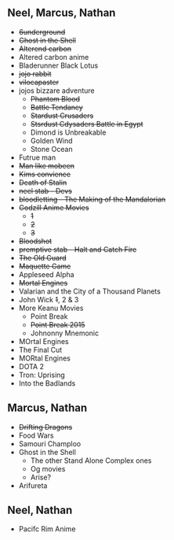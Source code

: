 Neel, Marcus, Nathan
---------------------

* ~~6underground~~
* ~~Ghost in the Shell~~
* ~~Alterend carbon~~
* Altered carbon anime
* Bladerunner Black Lotus
* ~~jojo rabbit~~
* ~~vilocapaster~~
* jojos bizzare adventure
    * ~~Phantom Blood~~
    * ~~Battle Tendancy~~
    * ~~Stardust Crusaders~~
    * ~~Stsrdust Cdysaders Battle in Egypt~~
    * Dimond is Unbreakable
    * Golden Wind
    * Stone Ocean
* Futrue man
* ~~Man like mobeen~~
* ~~Kims convience~~
* ~~Death of Stalin~~
* ~~neel stab - Devs~~
* ~~bloodletting - The Making of the Mandalorian~~
* ~~Godzill Anime Movies~~
    * ~~1~~
    * ~~2~~
    * ~~3~~
* ~~Bloodshot~~
* ~~premptive stab - Halt and Catch Fire~~
* ~~The Old Guard~~
* ~~Maquette Game~~
* Appleseed Alpha
* ~~Mortal Engines~~
* Valarian and the City of a Thousand Planets
* John Wick ~~1~~, 2 & 3
* More Keanu Movies
   * Point Break
   * ~~Point Break 2015~~
   * Johnonny Mnemonic
* MOrtal Engines
* The Final Cut
* MORtal Engines
* DOTA 2
* Tron: Uprising
* Into the Badlands


Marcus, Nathan
---------------
* ~~Drifting Dragons~~
* Food Wars
* Samouri Champloo
* Ghost in the Shell
    * The other Stand Alone Complex ones
    * Og movies
    * Arise?
* Arifureta

Neel, Nathan
------------
* Pacifc Rim Anime

